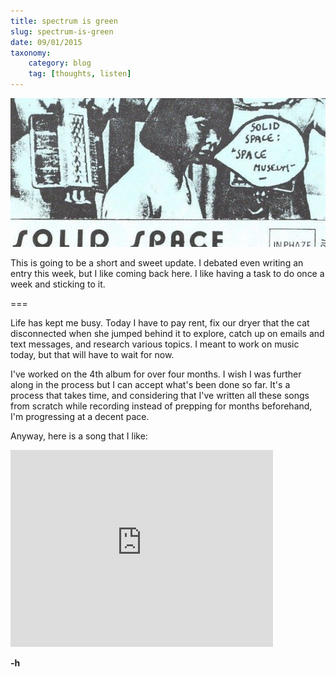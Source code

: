 ```yaml
---
title: spectrum is green
slug: spectrum-is-green
date: 09/01/2015
taxonomy:
    category: blog
    tag: [thoughts, listen]
---
```


![](../20150901-spectrum/solidspace.jpg)

This is going to be a short and sweet update. I debated even writing an entry this week, but I like coming back here. I like having a task to do once a week and sticking to it.

===

Life has kept me busy. Today I have to pay rent, fix our dryer that the cat disconnected when she jumped behind it to explore, catch up on emails and text messages, and research various topics. I meant to work on music today, but that will have to wait for now.

I've worked on the 4th album for over four months. I wish I was further along in the process but I can accept what's been done so far. It's a process that takes time, and considering that I've written all these songs from scratch while recording instead of prepping for months beforehand, I'm progressing at a decent pace.

Anyway, here is a song that I like:

<style>.embed-container { position: relative; padding-bottom: 56.25%; height: 0; overflow: hidden; max-width: 100%; } .embed-container iframe, .embed-container object, .embed-container embed { position: absolute; top: 0; left: 0; width: 90%; height: 90%; }</style>
<iframe width="420" height="315" src="https://www.youtube-nocookie.com/embed/rsR40Skuxfo?rel=0" frameborder="0" allowfullscreen></iframe>

**-h**
